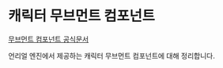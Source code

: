 # 캐릭터 무브먼트 컴포넌트

[무브먼트 컴포넌트 공식문서](https://docs.unrealengine.com/5.1/ko/movement-components-in-unreal-engine/)

언리얼 엔진에서 제공하는 캐릭터 무브먼트 컴포넌트에 대해 정리합니다.